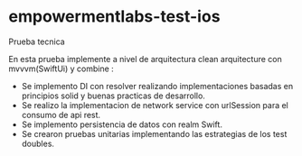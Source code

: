 # empowermentlabs-test-ios

Prueba tecnica

En esta prueba implemente a nivel de arquitectura clean arquitecture con mvvvm(SwiftUi) y combine :

- Se implemento DI con resolver realizando implementaciones basadas en principios solid y buenas practicas de desarrollo.
- Se realizo la implementacion de network service con urlSession para el consumo de api rest.
- Se implemento persistencia de datos con realm Swift.
- Se crearon pruebas unitarias implementando las estrategias de los test doubles.
